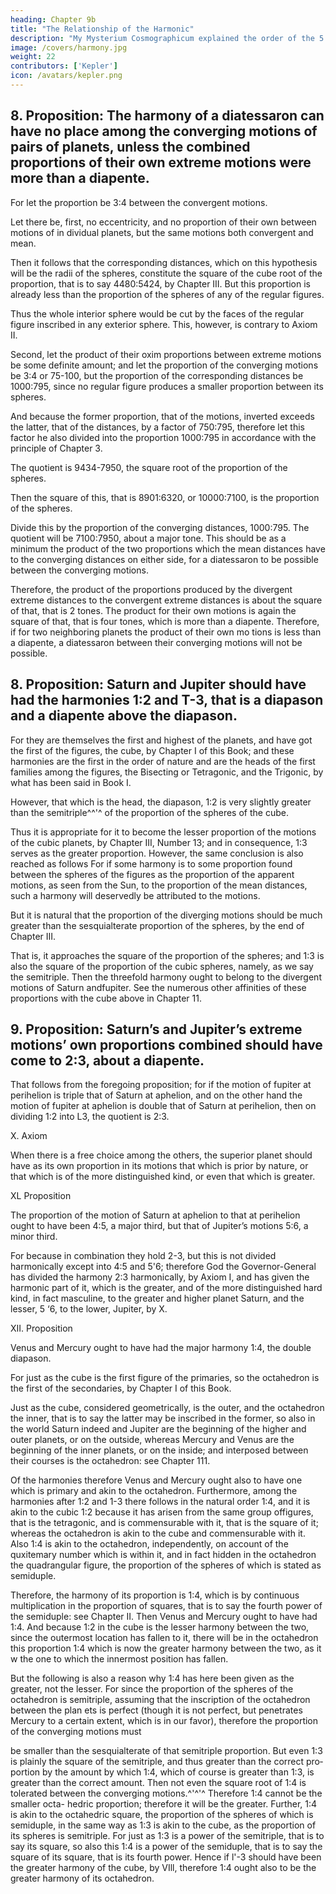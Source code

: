 ```yaml
---
heading: Chapter 9b
title: "The Relationship of the Harmonic"
description: "My Mysterium Cosmographicum explained the order of the 5 solids in the world"
image: /covers/harmony.jpg
weight: 22
contributors: ['Kepler']
icon: /avatars/kepler.png
---
```



## 8. Proposition: The harmony of a diatessaron can have no place among the converging motions of pairs of planets, unless the combined proportions of their own extreme motions were more than a diapente.

For let the proportion be 3:4 between the convergent motions.

Let there be, first, no eccentricity, and no proportion of their own between motions of in dividual planets, but the same motions both convergent and mean. 

Then it follows that the corresponding distances, which on this hypothesis will be the radii of the spheres, constitute the square of the cube root of the proportion, that is to say 4480:5424, by Chapter III. But this proportion is already less than the proportion of the spheres of any of the regular figures.

Thus the whole interior sphere would be cut by the faces of the regular figure inscribed in any exterior sphere. This, however, is contrary to Axiom II.

Second, let the product of their oxim proportions between extreme motions be some definite amount; and let the proportion of the converging motions be 3:4 or 75-100, but the proportion of the corresponding distances be 1000:795, since no regular figure produces a smaller proportion between its spheres. 

And because the former proportion, that of the motions, inverted exceeds the latter, that of the distances, by a factor of 750:795, therefore let this factor he also divided into the proportion 1000:795 in accordance with the principle of Chapter 3. 

The quotient is 9434-7950, the square root of the proportion of the spheres.

Then the square of this, that is 8901:6320, or 10000:7100, is the proportion of the spheres.

Divide this by the proportion of the converging distances, 1000:795. The quotient will be 7100:7950, about a major tone. This should be as a minimum the product of the two proportions which the mean distances have to the converging distances on either side, for a diatessaron to be possible between the converging motions. 

Therefore, the product of the proportions produced by the divergent extreme distances to the convergent extreme distances
is about the square of that, that is 2 tones. The product for their own motions is again the square of that, that is four tones, which is more than a diapente. Therefore, if for two neighboring planets the product of their own mo­
tions is less than a diapente, a diatessaron between their converging motions
will not be possible.


## 8. Proposition: Saturn and Jupiter should have had the harmonies 1:2 and T-3, that is a diapason and a diapente above the diapason.

For they are themselves the first and highest of the planets, and have got the first of the figures, the cube, by Chapter I of this Book; and these harmonies are the first in the order of nature and are the heads of the first families among
the figures, the Bisecting or Tetragonic, and the Trigonic, by what has been said
in Book I. 

However, that which is the head, the diapason, 1:2 is very slightly greater than the semitriple^^'^ of the proportion of the spheres of the cube. 

Thus it is appropriate for it to become the lesser proportion of the motions of the cubic planets, by Chapter III, Number 13; and in consequence, 1:3 serves as the greater proportion. However, the same conclusion is also reached as follows
For if some harmony is to some proportion found between the spheres of the figures as the proportion of the apparent motions, as seen from the Sun, to the proportion of the mean distances, such a harmony will deservedly be attributed to the motions. 

But it is natural that the proportion of the diverging motions should be much greater than the sesquialterate proportion of the spheres, by the end of Chapter III. 

That is, it approaches the square of the proportion of the spheres; and 1:3 is also the square of the proportion of the cubic spheres,
namely, as we say the semitriple. Then the threefold harmony ought to belong
to the divergent motions of Saturn andfupiter. See the numerous other affinities
of these proportions with the cube above in Chapter 11.

## 9. Proposition: Saturn’s and Jupiter’s extreme motions’ own proportions combined should have come to 2:3, about a diapente.

That follows from the foregoing proposition; for if the motion of fupiter at perihelion is triple that of Saturn at aphelion, and on the other hand the motion of fupiter at aphelion is double that of Saturn at perihelion, then on
dividing 1:2 into L3, the quotient is 2:3.

X. Axiom

When there is a free choice among the others, the superior planet should have as its own proportion in its motions that which is prior by nature, or that which is of the more distinguished kind, or even
that which is greater. 

XL Proposition

The proportion of the motion of Saturn at aphelion to that at perihelion ought to have been 4:5, a major third, but that of Jupiter’s motions 5:6, a minor third.

For because in combination they hold 2-3, but this is not divided harmonically except into 4:5 and 5'6; therefore God the Governor-General has divided the harmony 2:3 harmonically, by Axiom I, and has given the harmonic part of it, which is the greater, and of the more distinguished hard kind, in fact masculine, to the greater and higher planet Saturn, and the lesser, 5 ‘6, to the lower, Jupiter, by X.

XII. Proposition

Venus and Mercury ought to have had the major harmony 1:4, the double diapason.

For just as the cube is the first figure of the primaries, so the octahedron is the first of the secondaries, by Chapter I of this Book. 

Just as the cube, considered geometrically, is the outer, and the octahedron the inner, that is to say the latter may be inscribed in the former, so also in the world Saturn indeed and Jupiter are the beginning of the higher and outer planets, or on the outside, whereas Mercury and Venus are the beginning of the inner planets, or on the inside; and interposed between their courses is the octahedron: see Chapter 111. 

Of the harmonies therefore Venus and Mercury ought also to have one which is primary and akin to the octahedron. Furthermore, among the harmonies after 1:2 and 1-3 there follows in the natural order 1:4, and it is akin to the cubic 1:2 because it has arisen from the same group offigures, that is the tetragonic, and is commensurable with it, that is the square of it; whereas the octahedron is akin to the cube and commensurable with it. Also 1:4 is akin to the octahedron, independently, on account of the quxitemary number which is within it, and in fact hidden in the octahedron the quadrangular figure, the proportion of the spheres of which is stated as semiduple.

Therefore, the harmony of its proportion is 1:4, which is by continuous multiplication in the proportion of squares, that is to say the fourth power of the semiduple: see Chapter II. Then Venus and Mercury ought to have had 1:4. And because 1:2 in the cube is the lesser harmony between the two, since the outermost location has fallen to it, there will be in the octahedron this proportion 1:4 which is now the greater harmony between the two, as it w the one to which the innermost position has fallen. 

But the following is also a reason why 1:4 has here been given as the greater, not the lesser. For since the proportion of the spheres of the octahedron is semitriple, assuming that the inscription of the octahedron between the plan­
ets is perfect (though it is not perfect, but penetrates Mercury to a certain extent,
which is in our favor), therefore the proportion of the converging motions must

be smaller than the sesquialterate of that semitriple proportion. But even 1:3
is plainly the square of the semitriple, and thus greater than the correct pro­
portion by the amount by which 1:4, which of course is greater than 1:3, is
greater than the correct amount. Then not even the square root of 1:4 is tolerated
between the converging motions.^'^'^ Therefore 1:4 cannot be the smaller octa-
hedric proportion; therefore it will be the greater. Further, 1:4 is akin to the
octahedric square, the proportion of the spheres of which is semiduple, in the
same way as 1:3 is akin to the cube, as the proportion of its spheres is semitriple.
For just as 1:3 is a power of the semitriple, that is to say its square, so also
this 1:4 is a power of the semiduple, that is to say the square of its square, that
is its fourth power. Hence if l'-3 should have been the greater harmony of the
cube, by VIll, therefore 1:4 ought also to be the greater harmony of its octahedron.

